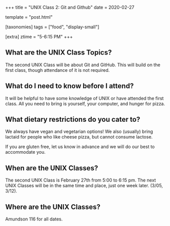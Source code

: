+++
title = "UNIX Class 2: Git and Github"
date = 2020-02-27

template = "post.html"

[taxonomies]
tags = ["food", "display-small"]

[extra]
ztime = "5-6:15 PM"
+++

<!-- more -->

## What are the UNIX Class Topics?

The second UNIX Class will be about Git and GitHub. This will build on the first class, though attendance of it is not required.

## What do I need to know before I attend?

It will be helpful to have some knowledge of UNIX or have attended the first class. All you need to bring is yourself, your computer, and hunger for pizza. 

## What dietary restrictions do you cater to?

We always have vegan and vegetarian options! We also (usually) bring lactaid for people who like cheese pizza, but cannot consume lactose. 

If you are gluten free, let us know in advance and we will do our best to accommodate you.

## When are the UNIX Classes?
The second UNIX Class is February 27th from 5:00 to 6:15 pm. The next UNIX Classes will be in the same time and place, just one week later. (3/05, 3/12).

## Where are the UNIX Classes?
Amundson 116 for all dates.
